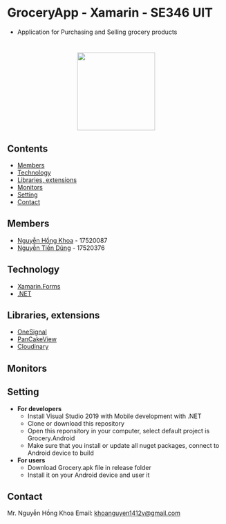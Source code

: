 # GroceryApp - Xamarin - SE346 UIT
* Application for Purchasing and Selling grocery products
#

<p align="center">
  <img width="180" height="180" src="https://didong.blob.core.windows.net/xamarin-blob/unnamed.jpg">
</p>
 
## Contents
* [Members](#members)
* [Technology](#technology)
* [Libraries, extensions](#libraries-extensions)
* [Monitors](#monitors)
* [Setting](#setting)
* [Contact](#contact)


## Members
* [Nguyễn Hồng Khoa](https://github.com/) - 17520087
* [Nguyễn Tiến Dũng](https://github.com/) - 17520376

## Technology
* [Xamarin.Forms](https://dotnet.microsoft.com/apps/xamarin/xamarin-forms)
* [.NET](https://dotnet.microsoft.com/)
## Libraries, extensions
* [OneSignal](https://onesignal.com/)
* [PanCakeView](https://github.com/sthewissen/Xamarin.Forms.PancakeView)
* [Cloudinary](https://cloudinary.com/)
## Monitors
## Setting
* __For developers__
   * Install Visual Studio 2019 with Mobile development with .NET
   * Clone or download this repository
   * Open this reponsitory in your computer, select default project is Grocery.Android
   * Make sure that you install or update all nuget packages, connect to Android device to build
* __For users__
   * Download Grocery.apk file in release folder
   * Install it on your Android device and user it
## Contact
Mr. Nguyễn Hồng Khoa
Email: 
[khoanguyen1412v@gmail.com](mailto:khoanguyen1412v@gmail.com)
